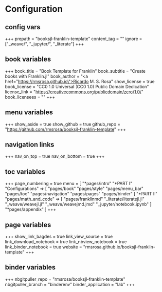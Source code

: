 # Configuration

## config vars
+++
prepath = "booksjl-franklin-template"
content_tag = ""
ignore = ["_weave/", "_jupyter/", "_literate"]
+++

## book variables
+++
book_title = "Book Template for Franklin"
book_subtitle = "Create books with Franklin.jl"
book_author = "<a href=\"https://rmsrosa.github.io\">Ricardo M. S. Rosa</a>"
show_license = true
book_license = "CC0 1.0 Universal (CC0 1.0) Public Domain Dedication"
license_link = "https://creativecommons.org/publicdomain/zero/1.0/"
book_licensees = ""
+++

## menu variables
+++
show_aside = true
show_github = true
github_repo = "https://github.com/rmsrosa/booksjl-franklin-template"
+++

## navigation links
+++
nav_on_top = true
nav_on_bottom = true
+++

## toc variables
+++
page_numbering = true
menu = [
    "*pages/intro"
    "*PART I"
    "Configurations" => [
        "pages/book"
        "pages/style"
        "pages/menu_bar"
        "pages/toc"
        "pages/navigation"
        "pages/pages"
        "pages/binder"
    ]
    "*PART II"
    "pages/math_and_code" => [
        "pages/franklinmd"
        "_literate/literatejl.jl"
        "_weave/weavejl.jl"
        "_weave/weavejmd.jmd"
        "_jupyter/notebook.ipynb"
    ]
    "*pages/appendix"
]
+++

## page variables
+++
show_link_bagdes = true
link_view_source = true
link_download_notebook = true
link_nbview_notebook = true
link_binder_notebook = true
website = "rmsrosa.github.io/booksjl-franklin-template"
+++

## binder variables
+++
nbgitpuller_repo = "rmsrosa/booksjl-franklin-template"
nbgitpuller_branch = "binderenv"
binder_application = "lab" 
+++
